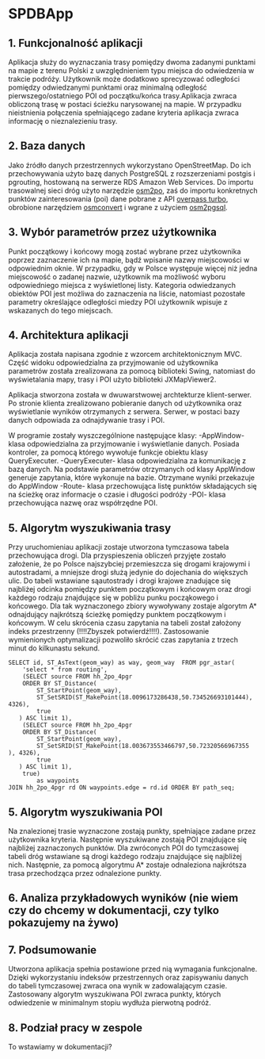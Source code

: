 # SPDBApp
## 1. Funkcjonalność aplikacji
Aplikacja służy do wyznaczania trasy pomiędzy dwoma zadanymi punktami na mapie z terenu Polski z uwzględnieniem typu miejsca do odwiedzenia w trakcie podróży. Użytkownik może dodatkowo sprecyzować odległości pomiędzy odwiedzanymi punktami oraz minimalną odległość pierwszego/ostatniego POI od początku/końca trasy.Aplikacja zwraca obliczoną trasę w postaci ścieżku narysowanej na mapie. W przypadku nieistnienia połączenia spełniającego zadane kryteria aplikacja zwraca informację o nieznalezieniu trasy.

## 2. Baza danych
Jako źródło danych przestrzennych wykorzystano OpenStreetMap. Do ich przechowywania użyto bazę danych PostgreSQL z rozszerzeniami postgis i pgrouting, hostowaną na serwerze RDS Amazon Web Services. Do importu trasowalnej sieci dróg użyto narzędzie [osm2po](https://osm2po.de/), zaś do importu konkretnych punktów zainteresowania (poi) dane pobrane z API [overpass turbo](https://overpass-turbo.eu/), obrobione narzędziem [osmconvert](https://wiki.openstreetmap.org/wiki/Osmconvert) i wgrane z użyciem [osm2pgsql](https://wiki.openstreetmap.org/wiki/Osm2pgsql).

## 3. Wybór parametrów przez użytkownika

Punkt początkowy i końcowy mogą zostać wybrane przez użytkownika poprzez zaznaczenie ich na mapie, bądź wpisanie nazwy miejscowości w odpowiednim oknie. W przypadku, gdy w Polsce występuje więcej niż jedna miejscowość o zadanej nazwie, użytkownik ma możliwość wyboru odpowiedniego miejsca z wyświetlonej listy. Kategoria odwiedzanych obiektów POI jest możliwa do zaznaczenia na liście, natomiast pozostałe parametry określające odległości miedzy POI użytkownik wpisuje z wskazanych do tego miejscach.

## 4. Architektura aplikacji

Aplikacja została napisana zgodnie z wzorcem architektonicznym MVC. Część widoku odpowiedzialna za przyjmowanie od użytkownika parametrów została zrealizowana za pomocą biblioteki Swing, natomiast do wyświetalania mapy, trasy i POI użyto biblioteki JXMapViewer2.

Aplikacja stworzona została w dwuwarstwowej archtekturze klient-serwer. Po stronie klienta zrealizowano pobieranie danych od użytkownika oraz wyświetlanie wyników otrzymanych z serwera. Serwer, w postaci bazy danych odpowiada za odnajdywanie trasy i POI.

W programie zostały wyszczególnione następujące klasy:
-AppWindow- klasa odpowiedzialna za przyjmowanie i wyświetlanie danych. Posiada kontroler, za pomocą którego wywołuje funkcje obiektu klasy QueryExecuter.
-QueryExecuter- klasa odpowiedzialna za komunikację z bazą danych. Na podstawie parametrów otrzymanych od klasy AppWindow generuje zapytania, które wykonuje na bazie. Otrzymane wyniki przekazuje do AppWindow
-Route- klasa przechowująca listę punktów składających się na ścieżkę oraz informacje o czasie i długości podróży
-POI- klasa przechowująca nazwę oraz współrzędne POI.

## 5. Algorytm wyszukiwania trasy

Przy uruchomieniau aplikacji zostaje utworzona tymczasowa tabela przechowująca drogi. Dla przyspieszenia obliczeń przyjęte zostało założenie, że po Polsce najszybciej przemieszcza się drogami krajowymi i autostradami, a mniejsze drogi służą jedynie do dojechania do większych ulic. Do tabeli wstawiane sąautostrady i drogi krajowe znadujące się najbliżej odcinka pomiędzy punktem początkowym i końcowym oraz drogi każdego rodzaju znajdujące się w pobliżu punku począkowego i końcowego. Dla tak wyznaczonego zbiory wywoływany zostaje algorytm A* odnajdujący najkrótszą ścieżkę pomiędzy punktem początkowym i końcowym. W celu skrócenia czasu zapytania na tabeli został założony indeks przestrzenny (!!!!Zbyszek potwierdź!!!!). Zastosowanie wymienionych optymalizacji pozwoliło skrócić czas zapytania z trzech minut do kilkunastu sekund.

```
SELECT id, ST_AsText(geom_way) as way, geom_way  FROM pgr_astar(
    'select * from routing',
    (SELECT source FROM hh_2po_4pgr
    ORDER BY ST_Distance(
        ST_StartPoint(geom_way),
        ST_SetSRID(ST_MakePoint(18.0096173286438,50.734526693101444), 4326),
        true
   ) ASC limit 1),
	(SELECT source FROM hh_2po_4pgr
    ORDER BY ST_Distance(
        ST_StartPoint(geom_way),
        ST_SetSRID(ST_MakePoint(18.003673553466797,50.72320566967355 ), 4326),
        true
   ) ASC limit 1),
	true)
		as waypoints
JOIN hh_2po_4pgr rd ON waypoints.edge = rd.id ORDER BY path_seq;
```

## 5. Algorytm wyszukiwania POI

Na znalezionej trasie wyznaczone zostają punkty, spełniające zadane przez użytkownika kryteria. Następnie wyszukiwane zostają POI znajdujące się najbliżej zaznaczonych punktów. Dla zwróconych POI do tymczasowej tabeli dróg wstawiane są drogi każdego rodzaju znajdujące się najbliżej nich. Następnie, za pomocą algorytmu A* zostaje odnaleziona najkrótsza trasa przechodząca przez odnalezione punkty.

## 6. Analiza przykładowych wyników (nie wiem czy do chcemy w dokumentacji, czy tylko pokazujemy na żywo)


## 7. Podsumowanie
Utworzona aplikacja spełnia postawione przed nią wymagania funkcjonalne. Dzięki wykorzystaniu indeksów przestrzennych oraz zapisywaniu danych do tabeli tymczasowej zwraca ona wynik w zadowalającym czasie. Zastosowany algorytm wyszukiwana POI zwraca punkty, których odwiedzenie w minimalnym stopiu wydłuża pierwotną podróż.

## 8. Podział pracy w zespole
To wstawiamy w dokumentacji?
